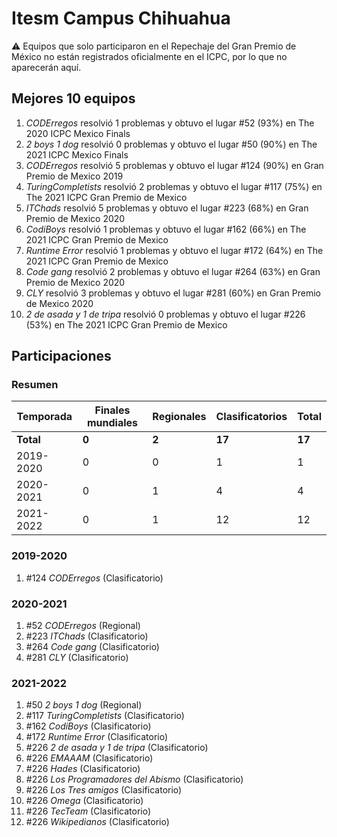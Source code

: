 # Itesm Campus Chihuahua

:warning: Equipos que solo participaron en el Repechaje del Gran Premio de México no están registrados oficialmente en el ICPC, por lo que no aparecerán aquí.

## Mejores 10 equipos

1. _CODErregos_ resolvió 1 problemas y obtuvo el lugar #52 (93%) en The 2020 ICPC Mexico Finals
1. _2 boys 1 dog_ resolvió 0 problemas y obtuvo el lugar #50 (90%) en The 2021 ICPC Mexico Finals
1. _CODErregos_ resolvió 5 problemas y obtuvo el lugar #124 (90%) en Gran Premio de Mexico 2019
1. _TuringCompletists_ resolvió 2 problemas y obtuvo el lugar #117 (75%) en The 2021 ICPC Gran Premio de Mexico
1. _ITChads_ resolvió 5 problemas y obtuvo el lugar #223 (68%) en Gran Premio de Mexico 2020
1. _CodiBoys_ resolvió 1 problemas y obtuvo el lugar #162 (66%) en The 2021 ICPC Gran Premio de Mexico
1. _Runtime Error_ resolvió 1 problemas y obtuvo el lugar #172 (64%) en The 2021 ICPC Gran Premio de Mexico
1. _Code gang_ resolvió 2 problemas y obtuvo el lugar #264 (63%) en Gran Premio de Mexico 2020
1. _CLY_ resolvió 3 problemas y obtuvo el lugar #281 (60%) en Gran Premio de Mexico 2020
1. _2 de asada y 1 de tripa_ resolvió 0 problemas y obtuvo el lugar #226 (53%) en The 2021 ICPC Gran Premio de Mexico

## Participaciones

### Resumen

| Temporada | Finales mundiales | Regionales | Clasificatorios | Total |
| --- | --- | --- | --- | --- |
| **Total** | **0** | **2** | **17** | **17** |
| 2019-2020 | 0 | 0 | 1 | 1 |
| 2020-2021 | 0 | 1 | 4 | 4 |
| 2021-2022 | 0 | 1 | 12 | 12 |

### 2019-2020

1. #124 _CODErregos_ (Clasificatorio)

### 2020-2021

1. #52 _CODErregos_ (Regional)
1. #223 _ITChads_ (Clasificatorio)
1. #264 _Code gang_ (Clasificatorio)
1. #281 _CLY_ (Clasificatorio)

### 2021-2022

1. #50 _2 boys 1 dog_ (Regional)
1. #117 _TuringCompletists_ (Clasificatorio)
1. #162 _CodiBoys_ (Clasificatorio)
1. #172 _Runtime Error_ (Clasificatorio)
1. #226 _2 de asada y 1 de tripa_ (Clasificatorio)
1. #226 _EMAAAM_ (Clasificatorio)
1. #226 _Hades_ (Clasificatorio)
1. #226 _Los Programadores del Abismo_ (Clasificatorio)
1. #226 _Los Tres amigos_ (Clasificatorio)
1. #226 _Omega_ (Clasificatorio)
1. #226 _TecTeam_ (Clasificatorio)
1. #226 _Wikipedianos_ (Clasificatorio)



